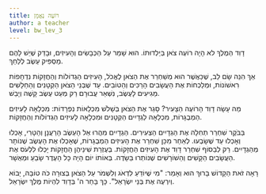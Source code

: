 ```yaml
---
title: רוֹעֶה נֶאֱמָן
author: a teacher
level: bw_lev_3
---
```

דָוִד הַמֶלֶךְ לא הָיָה רוֹעֶה צֹאן בְּיַלְדוּתוֹ. הוּא שָׁמַר עַל הַכְּבָשִׂים וְהָעִיזִים, וּבָדַק שֶׁיֵשׁ לָהֶם מַסְפִּיק עֵשֶׂב לְלַחֵךְ. אַךְ הִנֵה שָׂם לֵב, שֶׁכַּאֲשֶׁר הוּא מְשַׁחְרֵר אֶת הַצֹאן לֶאֱכֹל, הָעִיזִים הַגְדוֹלוֹת וְהַחֲזָקוֹת נִדְחָפוֹת רִאשׁוֹנוֹת, וּמְלַכְחוֹת אֶת הַעֲשָׂבִים הָרַכִּים וְהַטוֹבִים. עַד שֶׁבְּנֵי הַצֹאן הַקְטָנִים וְהַחַלָשִׁים מַגִיעִים לָעֶשֶׂב, נִשְׁאַר עֲבוּרָם רַק מְעַט עֶשֶׂב קָשֶׁה וְיָבֵשׁ. מַה עָשָׂה דָוִד הָרוֹעֶה הַצָעִיר? סָגַר אֶת הַצֹאן בְּשָׁלֹשׁ מִכְלָאוֹת נִפְרָדוֹת: מִכְלָאָה לָעִיזִים הַמְבֻגָרוֹת, מִכְלָאָה לַגְדָיִים הַקְטָנִים וּמִכְלָאָה לָעִיזִים הַגְדוֹלוֹת וְהַחֲזָקוֹת.  בַּבֹּקֶר שִׁחְרֵר תְחִלָה אֶת הַגְדָיִים הַצְעִירִים. הַגְדָיִים מִהֲרוּ אֵל הָעֵשֶׂב הָרַעֲנָן וְהַטָרִי, אָכְלוּ וְאָכְלוּ עַד שֶׁשָׂבְעוּ. לְאַחַר מִכֵּן שִׁחְרֵר אֶת הָעִיזִים הַמְבֻגָרוֹת, שֶׁאָכְלוּ אֶת הָעֶשֶׂב שֶׁנוֹתָר מְהַגְדָיִים. רַק לְבַסוֹף שִׁחְרֵר דָוִד אֶת הָעִיזִים הַחֲזָקוֹת. בְּעֶזְרַת שִׁינֵיהֶן הַחֲזָקוֹת יָכְלוּ לִלְעֹס אֶת הַעֲשָׂבִים הַקָשִׁים וְהַשׁוֹרָשִׁים שֶׁנוֹתְרוּ בַּשָׂדֶה. בְּאוֹתוֹ יוֹם הָיָה כָּל הָעֶדֶר שָׂבֵעַ וּמְאֻשָׁר.  רָאָה זֹאת הַקָדוֹשׁ בָּרוּךְ הוּא וְאָמַר: "מִי שֶׁיוֹדֵעַ לִדְאֹג וְלִשְׁמֹר עַל הַצֹאן בְּצוּרָה כֹּה טוֹבָה, יָבוֹא וְיִרְעֶה אֶת בְּנֵי יִשְׂרָאֵל". כָּךְ בָּחַר ה' בְּדָוִד לִהְיוֹת מֶלֶךְ יִשְׂרָאֵל.